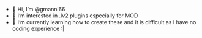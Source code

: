 - 👋 Hi, I’m @gmanni66
- 👀 I’m interested in .lv2 plugins especially for MOD
- 🌱 I’m currently learning how to create these and it is difficult as I have no coding experience :| 
